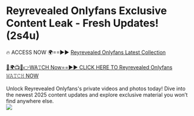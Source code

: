 # Reyrevealed Onlyfans Exclusive Content Leak - Fresh Updates! (2s4u)

🔥 ACCESS NOW 🌍==►► <a href="https://tinyurl.com/kvy9nzfs" rel="nofollow">Reyrevealed Onlyfans Latest Collection</a>
<br><br>
[🔴🌍📺📱👉WA𝚃CH Now==►► CLICK HERE TO Reyrevealed Onlyfans 𝚆𝙰𝚃𝙲𝙷 NOW](https://tinyurl.com/kvy9nzfs)
<br><br>
Unlock Reyrevealed Onlyfans's private videos and photos today! Dive into the newest 2025 content updates and explore exclusive material you won’t find anywhere else.
<br>
<a href="https://tinyurl.com/kvy9nzfs" rel="nofollow" data-target="animated-image.originalLink"><img src="https://camo.githubusercontent.com/8a4f000d20f83aca3bf7ec5f350d767afa0574a8a352519fd8cfa583a6f93a33/68747470733a2f2f692e696d6775722e636f6d2f644a486b345a712e676966" data-canonical-src="https://i.imgur.com/dJHk4Zq.gif" style="max-width: 100%; display: inline-block;" data-target="animated-image.originalImage"></a>
<br>
